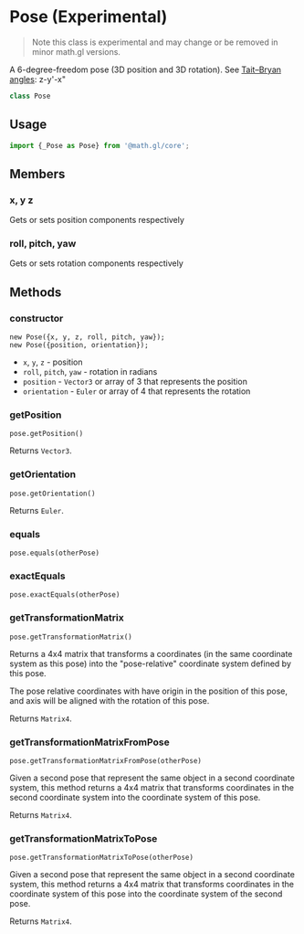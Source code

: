 # Pose (Experimental)

> Note this class is experimental and may change or be removed in minor math.gl versions.

A 6-degree-freedom pose (3D position and 3D rotation).
See [Tait–Bryan angles](https://en.wikipedia.org/wiki/Euler_angles): z-y'-x"

```js
class Pose
```

## Usage

```js
import {_Pose as Pose} from '@math.gl/core';
```

## Members

### x, y z

Gets or sets position components respectively

### roll, pitch, yaw

Gets or sets rotation components respectively

## Methods

### constructor

```
new Pose({x, y, z, roll, pitch, yaw});
new Pose({position, orientation});
```

- `x`, `y`, `z` - position
- `roll`, `pitch`, `yaw` - rotation in radians
- `position` - `Vector3` or array of 3 that represents the position
- `orientation` - `Euler` or array of 4 that represents the rotation

### getPosition

`pose.getPosition()`

Returns `Vector3`.

### getOrientation

`pose.getOrientation()`

Returns `Euler`.

### equals

`pose.equals(otherPose)`

### exactEquals

`pose.exactEquals(otherPose)`

### getTransformationMatrix

`pose.getTransformationMatrix()`

Returns a 4x4 matrix that transforms a coordinates (in the same
coordinate system as this pose) into the "pose-relative" coordinate
system defined by this pose.

The pose relative coordinates with have origin in the position of this
pose, and axis will be aligned with the rotation of this pose.

Returns `Matrix4`.

### getTransformationMatrixFromPose

`pose.getTransformationMatrixFromPose(otherPose)`

Given a second pose that represent the same object in a second coordinate
system, this method returns a 4x4 matrix that transforms coordinates in the
second coordinate system into the coordinate system of this pose.

Returns `Matrix4`.

### getTransformationMatrixToPose

`pose.getTransformationMatrixToPose(otherPose)`

Given a second pose that represent the same object in a second coordinate
system, this method returns a 4x4 matrix that transforms coordinates in the
coordinate system of this pose into the coordinate system of the second pose.

Returns `Matrix4`.
